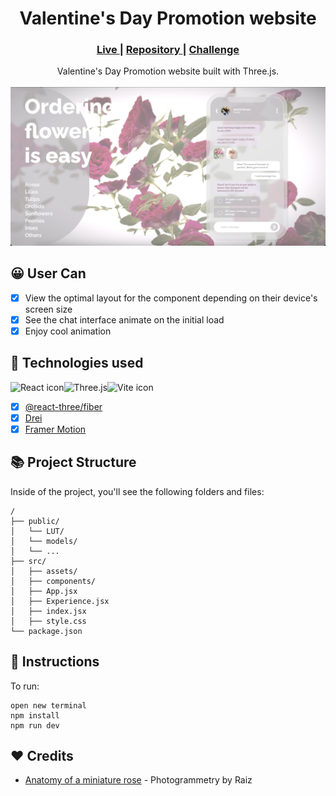 <h1 align="center">Valentine's Day Promotion website</h1>
<div align="center">
  <h3>
    <a href="https://chat-app-fe-mentor.netlify.app" color="white">
      Live
    </a>
    <span> | </span>
    <a href="https://github.com/JaneMoroz/R3F-Examples/tree/main/valentine-day-promo">
      Repository
    </a>
    <span> | </span>
    <a href="https://www.frontendmentor.io/challenges/chat-app-css-illustration-O5auMkFqY">
      Challenge
    </a>
  </h3>
</div>
<div align="center">
   Valentine's Day Promotion website built with Three.js.
</div>
<br/>
<div align="center"><img src="https://github.com/JaneMoroz/R3F-Examples/blob/main/valentine-day-promo/public/main-r3f.jpg?raw=true" width="800"></img></div>



## 😀 User Can

- [x] View the optimal layout for the component depending on their device's screen size
- [x] See the chat interface animate on the initial load
- [x] Enjoy cool animation 

## 🚀 Technologies used

<img src="https://img.shields.io/badge/react-%2320232a.svg?style=for-the-badge&logo=react&logoColor=%2361DAFB" alt="React icon" height="30" /><img src="https://img.shields.io/badge/threejs-black?style=for-the-badge&logo=three.js&logoColor=white" height="30" alt="Three.js" /><img src="https://img.shields.io/badge/vite-%23646CFF.svg?style=for-the-badge&logo=vite&logoColor=white" alt="Vite icon" height="30" />

- [x] [@react-three/fiber](https://github.com/pmndrs/react-three-fiber)
- [x] [Drei](https://github.com/pmndrs/drei)
- [x] [Framer Motion](https://github.com/framer/motion)

## 📚 Project Structure

Inside of the project, you'll see the following folders and files:

```
/
├── public/
│   └── LUT/
│   └── models/
│   └── ...
├── src/
│   ├── assets/
│   ├── components/
│   ├── App.jsx
│   ├── Experience.jsx
│   ├── index.jsx
│   ├── style.css
└── package.json
```

## 🧞 Instructions

To run:
```
open new terminal
npm install
npm run dev
```

## ❤️ Credits

- [Anatomy of a miniature rose](https://sketchfab.com/3d-models/anatomy-of-a-miniature-rose-photogrammetry-e740eaaf387f4edd806b2d33af554500) - Photogrammetry by Raiz
